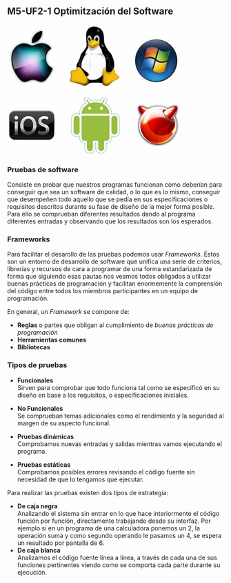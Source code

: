 ## M5-UF2-1 Optimitzación del Software
![logos de varis S.O.](https://raw.githubusercontent.com/jesus-zafra/Apuntes_UF1_1/main/so-icons.jpg)
### Pruebas de software  
Consiste en probar que nuestros programas funcionan como deberían para conseguir que sea un software de calidad, o lo que es lo mismo, conseguir que desempeñen todo aquello que se pedía en sus especificaciones o requisitos descritos durante su fase de diseño de la mejor forma posible. Para ello se comprueban diferentes resultados dando al programa diferentes entradas y observando que los resultados son los esperados.  
### Frameworks
Para facilitar el desarollo de las pruebas podemos usar *Frameworks*. Éstos son un entorno de desarrollo de software que unifica una serie de criterios, librerías y recursos de cara a programar de una forma estandarizada de forma que siguiendo esas pautas nos veamos todos obligados a utilizar buenas prácticas de programación y facilitan enormemente la comprensión del código entre todos los miembros participantes en un equipo de programación.  

En general, un *Framework* se compone de:
- **Reglas** o partes que obligan al cumplimiento de *buenas prácticas de programación*
- **Herramientas comunes**
- **Bibliotecas**

### Tipos de pruebas
- **Funcionales**  
Sirven  para comprobar que todo funciona tal como se especificó en su diseño en base a los requisitos, o especificaciones iniciales.
- **No Funcionales**  
Se comprueban temas adicionales como el rendimiento y la seguridad al margen de su aspecto funcional.

- **Pruebas dinámicas**  
  Comprobamos nuevas entradas y salidas mientras vamos ejecutando el programa.
- **Pruebas estáticas**  
  Comprobamos posibles errores revisando el código fuente sin necesidad de que lo tengamos que ejecutar.   
  
Para realizar las pruebas existen dos tipos de estrategia:  

- **De caja negra**  
  Analizando el sistema sin entrar en lo que hace interiormente el código función por función, directamente trabajando desde su interfaz. Por ejemplo si en un programa de una calculadora ponemos un 2, la operación suma y como segundo operando le pasamos un 4, se espera un resultado por pantalla de 6.
- **De caja blanca**  
  Analizamos el código fuente línea a línea, a través de cada una de sus funciones pertinentes viendo como se comporta cada parte durante su ejecución.
